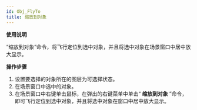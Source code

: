 ```yaml
---
id: Obj_FlyTo
title: 缩放到对象
---
```

**使用说明**

“缩放到对象”命令，将飞行定位到选中对象，并且将选中对象在场景窗口中居中放大显示。

**操作步骤**

  1. 设置要选择的对象所在的图层为可选择状态。
  2. 在场景窗口中选中的对象。 
  3. 在场景窗口中右键单击鼠标，在弹出的右键菜单中单击“ **缩放到对象** ”命令，即可飞行定位到选中对象，并且将选中对象在窗口中居中放大显示。

 

